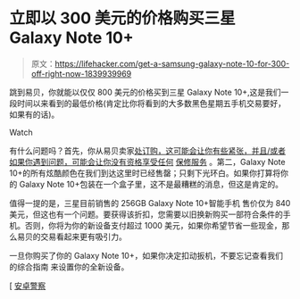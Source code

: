 # 立即以 300 美元的价格购买三星 Galaxy Note 10+

> 原文：<https://lifehacker.com/get-a-samsung-galaxy-note-10-for-300-off-right-now-1839939969>

跳到易贝，你就能以仅仅 800 美元的价格买到三星 Galaxy Note 10+,这是我们一段时间以来看到的最低价格(肯定比你将看到的大多数黑色星期五手机交易要好，如果有的话)。

Watch

有什么问题吗？首先，你从易贝卖家[处订购，这可能会让你有些紧张，并且/或者如果你遇到问题，可能会让你没有资格享受任何](https://www.ebay.com/itm/Samsung-Galaxy-Note-10-Plus-SM-N9750-DS-256GB-12GB-RAM-FACTORY-UNLOCKED-6-8/202758997146) [保修服务](https://www.samsung.com/us/support/warranty/) 。第二，Galaxy Note 10+的所有炫酷颜色在我们到达这里时已经售罄；只剩下光环白。如果你打算将你的 Galaxy Note 10+包装在一个盒子里，这不是最糟糕的消息，但这是肯定的。

值得一提的是，三星目前销售的 256GB Galaxy Note 10+智能手机 售价仅为 840 美元，但这也有一个问题。要获得该折扣，您需要以旧换新购买一部符合条件的手机。否则，你将为你的新设备支付超过 1000 美元，如果你希望节省一些现金，那么易贝的交易看起来更有吸引力。

一旦你购买了你的 Galaxy Note 10+，如果你决定扣动扳机，不要忘记查看我们的综合指南 来设置你的全新设备。

[ [安卓警察](https://www.androidpolice.com/2019/11/18/samsung-galaxy-note-10-plus-deal-sale/)